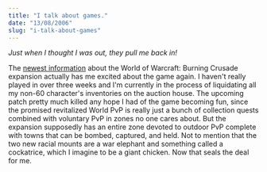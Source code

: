 ```yaml
---
title: "I talk about games."
date: "13/08/2006"
slug: "i-talk-about-games"
---
```


_Just when I thought I was out, they pull me back in!_

The [newest information](http://www.gamespot.com/pc/rpg/worldofwarcraftexp1/news.html?sid=6155696) about the World of Warcraft: Burning Crusade expansion actually has me excited about the game again. I haven't really played in over three weeks and I'm currently in the process of liquidating all my non-60 character's inventories on the auction house. The upcoming patch pretty much killed any hope I had of the game becoming fun, since the promised revitalized World PvP is really just a bunch of collection quests combined with voluntary PvP in zones no one cares about. But the expansion supposedly has an entire zone devoted to outdoor PvP complete with towns that can be bombed, captured, and held. Not to mention that the two new racial mounts are a war elephant and something called a cockatrice, which I imagine to be a giant chicken. Now that seals the deal for me.